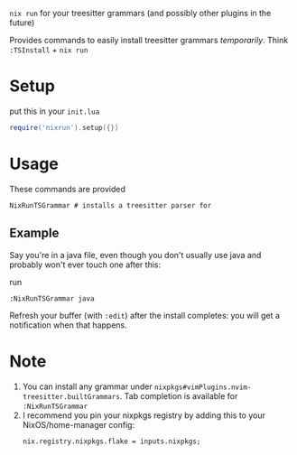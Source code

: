 `nix run` for your treesitter grammars (and possibly other plugins in the future)

Provides commands to easily install treesitter grammars _temporarily_. Think `:TSInstall` + `nix run`

# Setup

put this in your `init.lua`

```lua
require('nixrun').setup({})
```

# Usage

These commands are provided

```vim
NixRunTSGrammar # installs a treesitter parser for 
```
## Example

Say you're in a java file, even though you don't usually use java and probably won't ever touch one after this:

run

```vim
:NixRunTSGrammar java
```

Refresh your buffer (with `:edit`) after the install completes: you will get a notification when that happens.

# Note

1. You can install any grammar under `nixpkgs#vimPlugins.nvim-treesitter.builtGrammars`. Tab completion is available for `:NixRunTSGrammar`
2. I recommend you pin your nixpkgs registry by adding this to your NixOS/home-manager config:
   ```nix
   nix.registry.nixpkgs.flake = inputs.nixpkgs;
   ```
